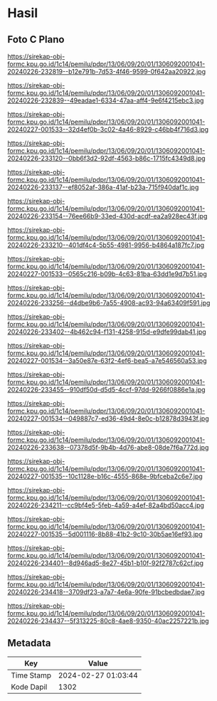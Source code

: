 # Hasil

## Foto C Plano

https://sirekap-obj-formc.kpu.go.id/1c14/pemilu/pdpr/13/06/09/20/01/1306092001041-20240226-232819--b12e791b-7d53-4f46-9599-0f642aa20922.jpg

https://sirekap-obj-formc.kpu.go.id/1c14/pemilu/pdpr/13/06/09/20/01/1306092001041-20240226-232839--49eadae1-6334-47aa-aff4-9e6f4215ebc3.jpg

https://sirekap-obj-formc.kpu.go.id/1c14/pemilu/pdpr/13/06/09/20/01/1306092001041-20240227-001533--32d4ef0b-3c02-4a46-8929-c46bb4f716d3.jpg

https://sirekap-obj-formc.kpu.go.id/1c14/pemilu/pdpr/13/06/09/20/01/1306092001041-20240226-233120--0bb6f3d2-92df-4563-b86c-1715fc4349d8.jpg

https://sirekap-obj-formc.kpu.go.id/1c14/pemilu/pdpr/13/06/09/20/01/1306092001041-20240226-233137--ef8052af-386a-41af-b23a-715f940daf1c.jpg

https://sirekap-obj-formc.kpu.go.id/1c14/pemilu/pdpr/13/06/09/20/01/1306092001041-20240226-233154--76ee66b9-33ed-430d-acdf-ea2a928ec43f.jpg

https://sirekap-obj-formc.kpu.go.id/1c14/pemilu/pdpr/13/06/09/20/01/1306092001041-20240226-233210--401df4c4-5b55-4981-9956-b4864a187fc7.jpg

https://sirekap-obj-formc.kpu.go.id/1c14/pemilu/pdpr/13/06/09/20/01/1306092001041-20240227-001533--0565c216-b09b-4c63-81ba-63dd1e9d7b51.jpg

https://sirekap-obj-formc.kpu.go.id/1c14/pemilu/pdpr/13/06/09/20/01/1306092001041-20240226-233256--d4dbe9b6-7a55-4908-ac93-94a63409f591.jpg

https://sirekap-obj-formc.kpu.go.id/1c14/pemilu/pdpr/13/06/09/20/01/1306092001041-20240226-233402--4b462c94-f131-4258-915d-e9dfe99dab41.jpg

https://sirekap-obj-formc.kpu.go.id/1c14/pemilu/pdpr/13/06/09/20/01/1306092001041-20240227-001534--3a50e87e-63f2-4ef6-bea5-a7e546560a53.jpg

https://sirekap-obj-formc.kpu.go.id/1c14/pemilu/pdpr/13/06/09/20/01/1306092001041-20240226-233455--910df50d-d5d5-4ccf-97dd-9266f0886e1a.jpg

https://sirekap-obj-formc.kpu.go.id/1c14/pemilu/pdpr/13/06/09/20/01/1306092001041-20240227-001534--049887c7-ed36-49d4-8e0c-b12878d3943f.jpg

https://sirekap-obj-formc.kpu.go.id/1c14/pemilu/pdpr/13/06/09/20/01/1306092001041-20240226-233638--07378d5f-9b4b-4d76-abe8-08de7f6a772d.jpg

https://sirekap-obj-formc.kpu.go.id/1c14/pemilu/pdpr/13/06/09/20/01/1306092001041-20240227-001535--10c1128e-b16c-4555-868e-9bfceba2c6e7.jpg

https://sirekap-obj-formc.kpu.go.id/1c14/pemilu/pdpr/13/06/09/20/01/1306092001041-20240226-234211--cc9bf4e5-5feb-4a59-a4ef-82a4bd50acc4.jpg

https://sirekap-obj-formc.kpu.go.id/1c14/pemilu/pdpr/13/06/09/20/01/1306092001041-20240227-001535--5d001116-8b88-41b2-9c10-30b5ae16ef93.jpg

https://sirekap-obj-formc.kpu.go.id/1c14/pemilu/pdpr/13/06/09/20/01/1306092001041-20240226-234401--8d946ad5-8e27-45b1-b10f-92f2787c62cf.jpg

https://sirekap-obj-formc.kpu.go.id/1c14/pemilu/pdpr/13/06/09/20/01/1306092001041-20240226-234418--3709df23-a7a7-4e6a-90fe-91bcbedbdae7.jpg

https://sirekap-obj-formc.kpu.go.id/1c14/pemilu/pdpr/13/06/09/20/01/1306092001041-20240226-234437--5f313225-80c8-4ae8-9350-40ac2257221b.jpg


## Metadata

| Key        | Value               |
| ---------- | ------------------- |
| Time Stamp | 2024-02-27 01:03:44 |
| Kode Dapil | 1302                |



